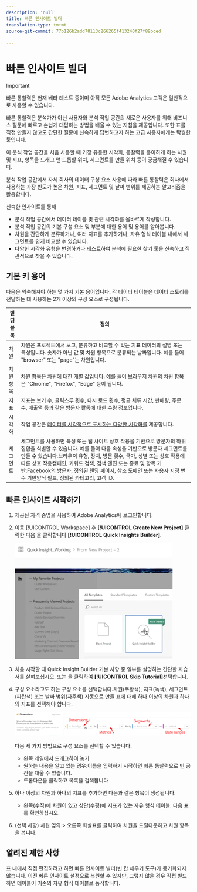 ```yaml
---
description: 'null'
title: 빠른 인사이트 빌더
translation-type: tm+mt
source-git-commit: 77b126b2add78113c266265f413240f27f89bced

---
```



# 빠른 인사이트 빌더

>[!IMPORTANT]
>
>빠른 통찰력은 현재 베타 테스트 중이며 아직 모든 Adobe Analytics 고객은 일반적으로 사용할 수 없습니다.

빠른 통찰력은 분석가가 아닌 사용자와 분석 작업 공간의 새로운 사용자를 위해 비즈니스 질문에 빠르고 손쉽게 대답하는 방법을 배울 수 있는 지침을 제공합니다. 또한 표를 직접 만들지 않고도 간단한 질문에 신속하게 답변하고자 하는 고급 사용자에게는 탁월한 툴입니다.

이 분석 작업 공간을 처음 사용할 때 가장 유용한 시각화, 통찰력을 용이하게 하는 차원 및 지표, 항목을 드래그 앤 드롭할 위치, 세그먼트를 만들 위치 등이 궁금해질 수 있습니다.

분석 작업 공간에서 자체 회사의 데이터 구성 요소 사용에 따라 빠른 통찰력은 회사에서 사용하는 가장 빈도가 높은 차원, 지표, 세그먼트 및 날짜 범위를 제공하는 알고리즘을 활용합니다.

신속한 인사이트를 통해

* 분석 작업 공간에서 데이터 테이블 및 관련 시각화를 올바르게 작성합니다.
* 분석 작업 공간의 기본 구성 요소 및 부분에 대한 용어 및 용어를 알아봅니다.
* 차원을 간단하게 분류하거나, 여러 지표를 추가하거나, 자유 형식 테이블 내에서 세그먼트를 쉽게 비교할 수 있습니다.
* 다양한 시각화 유형을 변경하거나 테스트하여 분석에 필요한 찾기 툴을 신속하고 직관적으로 찾을 수 있습니다.

## 기본 키 용어

다음은 익숙해져야 하는 몇 가지 기본 용어입니다. 각 데이터 테이블은 데이터 스토리를 전달하는 데 사용하는 2개 이상의 구성 요소로 구성됩니다.

| 빌딩 블록 | 정의 |
|---|---|
| 차원 | 차원은 프로젝트에서 보고, 분류하고 비교할 수 있는 지표 데이터의 설명 또는 특성입니다. 숫자가 아닌 값 및 차원 항목으로 분류되는 날짜입니다. 예를 들어 &quot;browser&quot; 또는 &quot;page&quot;는 차원입니다. |
| 차원 항목 | 차원 항목은 차원에 대한 개별 값입니다. 예를 들어 브라우저 차원의 차원 항목은 &quot;Chrome&quot;, &quot;Firefox&quot;, &quot;Edge&quot; 등이 됩니다. |
| 지표 | 지표는 보기 수, 클릭스루 횟수, 다시 로드 횟수, 평균 체류 시간, 판매량, 주문 수, 매출액 등과 같은 방문자 활동에 대한 수량 정보입니다. |
| 시각화 | 작업 공간은 [데이터를 시각적으로 표시하는 다양한 시각화를](/help/analyze/analysis-workspace/visualizations/t-sync-visualization.md) 제공합니다. |
| 세그먼트 | 세그먼트를 사용하면 특성 또는 웹 사이트 상호 작용을 기반으로 방문자의 하위 집합을 식별할 수 있습니다. 예를 들어 다음 속성을 기반으로 방문자 세그먼트를 만들 수 있습니다.브라우저 유형, 장치, 방문 횟수, 국가, 성별 또는 상호 작용에 따른 상호 작용캠페인, 키워드 검색, 검색 엔진 또는 종료 및 항목 기반:Facebook의 방문자, 정의된 랜딩 페이지, 참조 도메인 또는 사용자 지정 변수 기반양식 필드, 정의된 카테고리, 고객 ID. |

## 빠른 인사이트 시작하기

1. 제공된 자격 증명을 사용하여 Adobe Analytics에 로그인합니다.
1. 이동 [!UICONTROL Workspace] 후 **[!UICONTROL Create New Project]** 클릭한 다음 을 클릭합니다 **[!UICONTROL Quick Insights Builder]**.

   ![](assets/qibuilder.png)

1. 처음 시작할 때 Quick Insight Builder 기본 사항 중 일부를 설명하는 간단한 자습서를 살펴보십시오. 또는 을 클릭하여 **[!UICONTROL Skip Tutorial]**&#x200B;선택합니다.
1. 구성 요소라고도 하는 구성 요소를 선택합니다.차원(주황색), 지표(녹색), 세그먼트(파란색) 또는 날짜 범위(자주색) 자동으로 만들 표에 대해 하나 이상의 차원과 하나의 지표를 선택해야 합니다.

   ![](assets/qibuilder2.png)

   다음 세 가지 방법으로 구성 요소를 선택할 수 있습니다.
   * 왼쪽 레일에서 드래그하여 놓기
   * 원하는 내용을 알고 있는 경우:이름을 입력하기 시작하면 빠른 통찰력으로 빈 공간을 채울 수 있습니다.
   * 드롭다운을 클릭하고 목록을 검색합니다

1. 하나 이상의 차원과 하나의 지표를 추가하면 다음과 같은 항목이 생성됩니다.

   * 왼쪽(수직)에 차원이 있고 상단(수평)에 지표가 있는 자유 형식 테이블. 다음 표를 확인하십시오.

1. (선택 사항) 차원 옆의 > 오른쪽 화살표를 클릭하여 차원을 드릴다운하고 차원 항목을 봅니다.



## 알려진 제한 사항

표 내에서 직접 편집하려고 하면 빠른 인사이트 빌더(빈 칸 채우기 도구)가 동기화되지 않습니다. 이전 빠른 인사이트 설정으로 복원할 수 있지만, 그렇지 않을 경우 직접 빌드하면 테이블이 기존의 자유 형식 테이블로 동작합니다.

